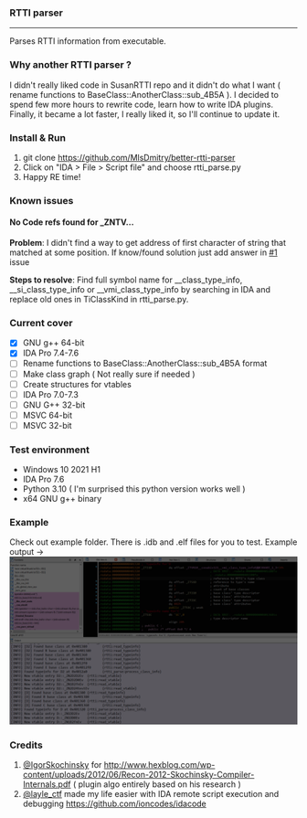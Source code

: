 ### RTTI parser
---

Parses RTTI information from executable.

### Why another RTTI parser ?
I didn't really liked code in SusanRTTI repo and it didn't do what I want ( rename functions to BaseClass::AnotherClass::sub_4B5A ). I decided to spend few more hours to rewrite code, learn how to write IDA plugins. Finally, it became a lot faster, I really liked it, so I'll continue to update it.

### Install & Run
1. git clone https://github.com/MlsDmitry/better-rtti-parser
2. Click on "IDA > File > Script file" and choose rtti_parse.py
3. Happy RE time!

### Known issues
#### No Code refs found for _ZNTV...
**Problem**: I didn't find a way to get address of first character of string that matched at some position. If know/found solution just add answer in [#1](https://github.com/MlsDmitry/better-rtti-parser/issues/1#issue-1092129391) issue

**Steps to resolve**:
Find full symbol name for __class_type_info, __si_class_type_info or __vmi_class_type_info by searching in IDA and replace old ones in TiClassKind in rtti_parse.py.


### Current cover 
- [x] GNU g++ 64-bit 
- [x] IDA Pro 7.4-7.6
- [ ] Rename functions to BaseClass::AnotherClass::sub_4B5A format
- [ ] Make class graph ( Not really sure if needed )
- [ ] Create structures for vtables
- [ ] IDA Pro 7.0-7.3
- [ ] GNU G++ 32-bit
- [ ] MSVC 64-bit
- [ ] MSVC 32-bit

### Test environment
- Windows 10 2021 H1
- IDA Pro 7.6
- Python 3.10 ( I'm surprised this python version works well )
- x64 GNU g++ binary

### Example
Check out example folder. There is .idb and .elf files for you to test.
Example output ->
![an image should be here](git_resources/demo.png)

### Credits
1. [@IgorSkochinsky](https://twitter.com/igorskochinsky) for http://www.hexblog.com/wp-content/uploads/2012/06/Recon-2012-Skochinsky-Compiler-Internals.pdf ( plugin algo entirely based on his research )
2. [@layle_ctf](https://twitter.com/layle_ctf) made my life easier with IDA remote script execution and debugging https://github.com/ioncodes/idacode